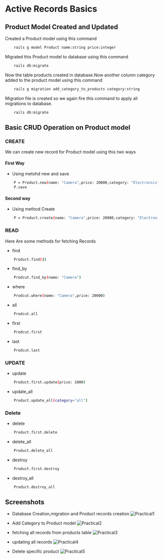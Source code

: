 
# Active Records Basics

## Product Model Created and Updated
Created a Product model using this command
```bash
    rails g model Product name:string price:integer
```
Migrated this Product model to database using this command
```bash
    rails db:migrate
```
Now the table products created in database.Now another column category added to the product model using this command
```bash
    rails g migration add_category_to_products category:string
```
Migration file is created so we again fire this command to apply all migrations to database.
```bash
    rails db:migrate
```

## Basic CRUD Operation on Product model

### CREATE
We can create new record for Product model using this two ways
#### First Way
* Using metohd new and save
```bash
    P = Product.new(name: "Camera",price: 20000,category: "Electronics")
    P.save
```

#### Second way 
* Using method Create
```bash
    P = Product.create(name: "Camera",price: 20000,category: "Electronics")
```

### READ
Here Are some methods for fetching Records

* find 
```bash
    Product.find(3)
```
* find_by
```bash
    Prodcut.find_by(name: "Camera")
```
* where
```bash
    Prodcut.where(name: "Camera",price: 20000)
```
* all
```bash
    Prodcut.all
```
* first
```bash
    Prodcut.first
``` 
* last
```bash
    Prodcut.last
```
### UPDATE
* update
```bash
    Product.first.update(price: 1000)
```
* update_all
```bash
    Product.update_all(category="all")
```
### Delete
* delete
```bash
    Product.first.delete
```
* delete_all
```bash
    Product.delete_all
````
* destroy
```bash
    Product.first.destroy
```
* destroy_all
```bash
    Product.destroy_all
```
## Screenshots
* Database Creation,migration and Product records creation
![Practical1](https://user-images.githubusercontent.com/125335891/222693851-5c49bf2d-3751-422f-9d36-f4e239291d15.png)

* Add Category to Product model
![Practical2](https://user-images.githubusercontent.com/125335891/222694509-ea678798-809b-4e3b-a0fe-6c7437c05f59.png)

* fetching all records from products table
![Practical3](https://user-images.githubusercontent.com/125335891/222694680-5454558b-53b5-4cf0-b1c8-fb766c3ecbd3.png)

* updating all records
![Practical4](https://user-images.githubusercontent.com/125335891/222695753-c22002d0-3abf-403d-9894-43aa313fce0c.png)

* Delete specific product
![Practical5](https://user-images.githubusercontent.com/125335891/222695326-37ce9d3d-e217-490e-a59c-b5421a235be2.png)
